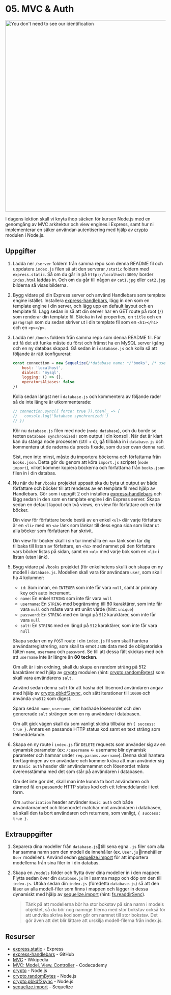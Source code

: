 # 05. MVC & Auth
<img src="https://media.giphy.com/media/8aeHZ17vdkL72/giphy.gif" alt="You don't need to see our identification" width="600">

I dagens lektion skall vi knyta ihop säcken för kursen Node.js med en genomgång av MVC arkitektur och view engines i Express, samt hur ni implementerar en säker användar-autentisering med hjälp av [crypto](https://nodejs.org/api/crypto.html) modulen i Node.js.

## Uppgifter

1.
    Ladda ner `/server` foldern från samma repo som denna README fil och uppdatera `index.js` filen så att den serverar `/static` foldern med `express.static`. Så om du går in på `http://localhost:3000/` border `index.html` laddas in. Och om du går till någon av `cat1.jpg` eller `cat2.jpg` bilderna så visas bilderna.

2.
    Bygg vidare på din Express server och använd Handlebars som template engine istället. Installera [express-handlebars](https://github.com/ericf/express-handlebars), lägg in den som en template engine i din server, och lägg upp en default layout och en template fil. Lägg sedan in så att din server har en GET route på root (`/`) som renderar din template fil. Skicka in två properties, en `title` och en `paragraph` som du sedan skriver ut i din template fil som en `<h1></h1>` och en `<p></p>`.

3.
    Ladda ner `/books` foldern från samma repo som denna README fil. För att få det att funka måste du först och främst ha en MySQL server igång och en ny databas skapad. Gå sedan in i `database.js` och kolla så att följande är rätt konfigurerat:

    ```javascript
    const connection = new Sequelize(/*database name: */'books', /* username: */'root', /* password: */'root', {
        host: 'localhost',
        dialect: 'mysql',
        logging: () => {},
        operatorsAliases: false
    })
    ```

    Kolla sedan längst ner i `database.js` och kommentera av följande rader så de inte längre är utkommenterade:

    ```javascript
    // connection.sync({ force: true }).then(_ => {
    //   console.log('Database synchronized!')
    // })
    ```

    Kör nu `database.js` filen med node (`node database`), och du borde se texten `Database synchronized!` som output i din konsoll. När det är klart kan du stänga node processen (ctrl + c), gå tillbaka in i `database.js` och kommentera ut de raderna du precis fixade, som du ser ovan denna rad.

    Sist, men inte minst, måste du importera böckerna och författarna från `books.json`. Detta gör du genom att köra `import.js` scriptet (`node import`), vilket kommer kopiera böckerna och författarna från `books.json` filen in i din databas.

4.
    Nu när du har `/books` projektet uppsatt ska du byta ut output av både författare och böcker till att renderas av en template fil med hjälp av Handlebars. Gör som i uppgift 2 och installera [express-handlebars](https://github.com/ericf/express-handlebars) och lägg sedan in den som en template engine i din Express server. Skapa sedan en default layout och två views, en view för författare och en för böcker.

    Din view för författare borde bestå av en enkel `<ul>` där varje författare är en `<li>` med en `<a>` länk som länkar till dess egna sida som listar ut alla böcker som författaren har skrivit.

    Din view för böcker skall i sin tur innehålla en `<a>` länk som tar dig tillbaka till listan av författare, en `<h1>` med namnet på den författare vars böcker listas på sidan, samt en `<ul>` med varje bok som en `<li>` i listan (utan länk).

5.
    Bygg vidare på `/books` projektet (för enkelhetens skull) och skapa en ny modell i `database.js`. Modellen skall vara för användare `user`, som skall ha 4 kolumner:
    - `id`: Som innan, en `INTEGER` som inte får vara `null`, samt är primary key och auto increment.
    - `name`: En enkel `STRING` som inte får vara `null`
    - `username`: En `STRING` med begränsning till 80 karaktärer, som inte får vara `null` och måste vara ett unikt värde (hint: `unique`)
    - `password`: En `STRING` med en längd på `512` karaktärer, som inte får vara `null`
    - `salt`: En `STRING` med en längd på `512` karaktärer, som inte får vara `null`

    Skapa sedan en ny `POST` route i din `index.js` fil som skall hantera användarregistrering, som skall ta emot `JSON` data med de obligatoriska fälten `name`, `username` och `password`. Se till att dessa fält skickas med och att `username` inte är längre än **80 tecken**.

    Om allt är i sin ordning, skall du skapa en random sträng på 512 karaktärer med hjälp av [crypto](https://nodejs.org/api/crypto.html) modulen (hint: [crypto.randomBytes](https://nodejs.org/api/crypto.html#crypto_crypto_randombytes_size_callback)) som skall vara användarens `salt`.

    Använd sedan denna `salt` för att hasha det lösenord användaren angav med hjälp av [crypto.pbkdf2sync](https://nodejs.org/api/crypto.html#crypto_crypto_pbkdf2sync_password_salt_iterations_keylen_digest), och sätt iterationer till `10000` och använda `sha512` som digest.

    Spara sedan `name`, `username`, det hashade lösenordet och den genererade `salt` strängen som en ny användare i databasen.

    Om allt gick vägen skall du som vanligt skicka tillbaka en `{ success: true }`. Annars en passande HTTP status kod samt en text sträng som felmeddelande.

6.
    Skapa en ny route i `index.js` för `DELETE` requests som använder sig av en dynamisk parameter (ex: `/:username` <- username blir dynamisk parameter och hamnar under `req.params.username`). Denna skall hantera borttagningen av en användare och kommer kräva att man använder sig av `Basic auth` header där användarnamnet och lösenordet måste överensstämma med det som står på användaren i databasen.

    Om det inte gör det, skall man inte kunna ta bort användaren och därmed få en passande HTTP status kod och ett felmeddelande i text form.

    Om `authorization` header använder `Basic auth` och både användarnamnet och lösenordet matchar mot användaren i databasen, så skall den ta bort användaren och returnera, som vanligt, `{ success: true }`.

## Extrauppgifter

1.
    Separera dina modeller från `database.js`till sena egna `.js` filer som alla har samma namn som den modell de innehåller (ex. `User.js`innehåller `User` modellen). Använd sedan [sequelize.import](http://docs.sequelizejs.com/manual/tutorial/models-definition.html#import) för att importera modellerna från sina filer in i din databas.

2.
    Skapa en `/models` folder och flytta över dina modeller in i den mappen. Flytta sedan över din `database.js` in i samma mapp och döp om den till `index.js`. Utöka sedan din `index.js` (föredetta `database.js`) så att den läser av alla modell-filer som finns i mappen och lägger in dessa dynamiskt med hjälp av [sequelize.import](http://docs.sequelizejs.com/manual/tutorial/models-definition.html#import) (hint: [fs.readdirSync](https://nodejs.org/api/fs.html#fs_fs_readdirsync_path_options)).

    > Tänk på att modellerna bör ha stor bokstav på sina namn i models objektet, så du bör nog namnge filerna med stor bokstav också för att undvika skriva kod som gör om namnet till stor bokstav. Det gör även att det blir lättare att urskilja modell-filerna från index.js.


## Resurser

- [express.static](https://expressjs.com/en/starter/static-files.html) - Express
- [express-handlebars](https://github.com/ericf/express-handlebars) - GitHub
- [MVC](https://en.wikipedia.org/wiki/Model%E2%80%93view%E2%80%93controller) - Wikipedia
- [MVC: Model, View, Controller](https://www.codecademy.com/articles/mvc) - Codecademy
- [crypto](https://nodejs.org/api/crypto.html) - Node.js
- [crypto.randomBytes](https://nodejs.org/api/crypto.html#crypto_crypto_randombytes_size_callback) - Node.js
- [crypto.pbkdf2sync](https://nodejs.org/api/crypto.html#crypto_crypto_pbkdf2sync_password_salt_iterations_keylen_digest) - Node.js
- [sequelize.import](http://docs.sequelizejs.com/manual/tutorial/models-definition.html#import) - Sequelize